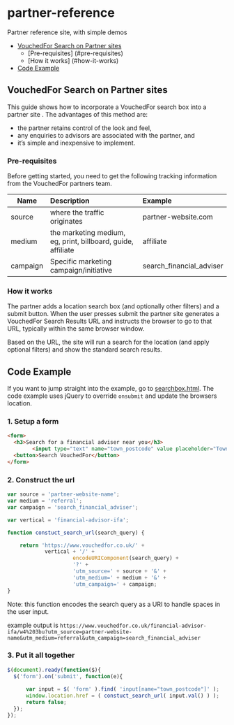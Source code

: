 # partner-reference
Partner reference site, with simple demos

* [VouchedFor Search on Partner sites](#vouchedfor-search-on-partner-sites)
  * [Pre-requisites] (#pre-requisites)
  * [How it works] (#how-it-works)
* [Code Example](#code-example) 

## VouchedFor Search on Partner sites
This guide shows how to incorporate a VouchedFor search box into a partner site . The advantages of this method are: 
* the partner retains control of the look and feel, 
* any enquiries to advisors are associated with the partner, and 
* it’s simple and inexpensive to implement.

### Pre-requisites
Before getting started, you need to get the following tracking information from the VouchedFor partners team.

| Name     | Description                                                  | Example                  |
|----------|:-------------------------------------------------------------|:-------------------------|
| source   | where the traffic originates                                 | partner-website.com      |
| medium   | the marketing medium, eg, print, billboard, guide, affiliate | affiliate                |
| campaign | Specific marketing campaign/initiative                       | search_financial_adviser |

### How it works
The partner adds a location search box (and optionally other filters) and a submit button. When the user presses submit the partner site generates a VouchedFor Search Results URL and instructs the browser to go to that URL, typically within the same browser window. 

Based on the URL, the site will run a search for the location (and apply optional filters) and show the standard search results.

## Code Example

If you want to jump straight into the example, go to [searchbox.html](../master/searchbox.html). The code example uses jQuery to override `onsubmit` and update the browsers location.

### 1. Setup a form

```html
<form>
  <h3>Search for a financial adviser near you</h3>
		<input type="text" name="town_postcode" value placeholder="Town / Postcode" />
  <button>Search VouchedFor</button>
</form>
```

### 2. Construct the url

```javascript
var source = 'partner-website-name';
var medium = 'referral';
var campaign = 'search_financial_adviser';

var vertical = 'financial-advisor-ifa';

function constuct_search_url(search_query) {

    return 'https://www.vouchedfor.co.uk/' + 
            vertical + '/' +
			         encodeURIComponent(search_query) +
			         '?' + 
			         'utm_source=' + source + '&' +
			         'utm_medium=' + medium + '&' +
			         'utm_campaign=' + campaign;
}
```
 
Note: this function encodes the search query as a URI to handle spaces in the user input.

example output is `https://www.vouchedfor.co.uk/financial-advisor-ifa/w4%203bu?utm_source=partner-website-name&utm_medium=referral&utm_campaign=search_financial_adviser`

### 3. Put it all together

```javascript
$(document).ready(function($){ 
  $('form').on('submit', function(e){
      
      var input = $( 'form' ).find( 'input[name="town_postcode"]' );
      window.location.href = ( constuct_search_url( input.val() ) );
      return false;
  });
});
```

